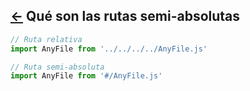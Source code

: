 ## [<-](../README.md) Qué son las rutas semi-absolutas

```js
// Ruta relativa
import AnyFile from '../../../../AnyFile.js'

// Ruta semi-absoluta
import AnyFile from '#/AnyFile.js'
```